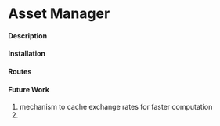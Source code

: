 # Asset Manager

#### Description

#### Installation

#### Routes

#### Future Work

1. mechanism to cache exchange rates for faster computation
2.
